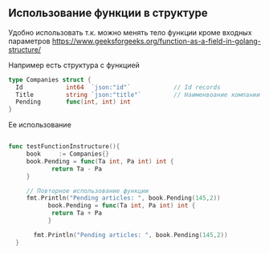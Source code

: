 ## Использование функции в структуре
Удобно использовать т.к. можно менять тело функции кроме входных параметров
https://www.geeksforgeeks.org/function-as-a-field-in-golang-structure/

Например есть структура с функцией 
```go
type Companies struct {
  Id            int64  `json:"id"`            // Id records 
  Title         string `json:"title"`         // Наименвоание компании
  Pending       func(int, int) int
}
```

Ее использование
```go

func testFunctionInstructure(){
     book     := Companies{}
     book.Pending = func(Ta int, Pa int) int {
            return Ta - Pa
     }

     // Повторное использование функции
     fmt.Println("Pending articles: ", book.Pending(145,2))
           book.Pending = func(Ta int, Pa int) int {
            return Ta + Pa
           }

       fmt.Println("Pending articles: ", book.Pending(145,2))
  }
```

